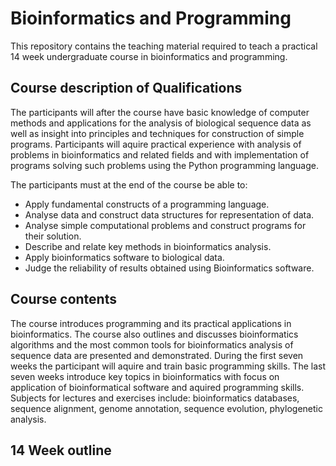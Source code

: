 # Bioinformatics and Programming

This repository contains the teaching material required to teach a practical 14 week undergraduate course in bioinformatics and programming.

## Course description of Qualifications
The participants will after the course have basic knowledge of computer methods and applications for the analysis of biological sequence data as well as insight into principles and techniques for construction of simple programs. Participants will aquire practical experience with analysis of problems in bioinformatics and related fields and with implementation of programs solving such problems using the Python programming language.

The participants must at the end of the course be able to:

* Apply fundamental constructs of a programming language.
* Analyse data and construct data structures for representation of data.
* Analyse simple computational problems and construct programs for their solution.
* Describe and relate key methods in bioinformatics analysis.
* Apply bioinformatics software to biological data.
* Judge the reliability of results obtained using Bioinformatics software.

## Course contents
The course introduces programming and its practical applications in bioinformatics. The course also outlines and discusses bioinformatics algorithms and the most common tools for bioinformatics analysis of sequence data are presented and demonstrated. During the first seven weeks the participant will aquire and train basic programming skills. The last seven weeks introduce key topics in bioinformatics with focus on application of bioinformatical software and aquired programming skills. Subjects for lectures and exercises include: bioinformatics databases, sequence alignment, genome annotation, sequence evolution, phylogenetic analysis.

## 14 Week outline

